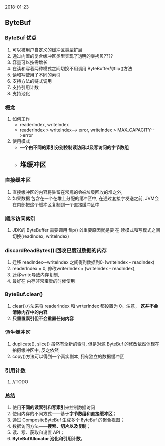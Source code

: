 2018-01-23

## ByteBuf

### ByteBuf 优点
1. 可以被用户自定义的缓冲区类型扩展
2. 通过内置的复合缓冲区类型实现了透明的零拷贝????
3. 容量可以按需增长
4. 在读和写着两种模式之间切换不用调用 ByteBuffer的flip()方法
5. 读和写使用了不同的索引
6. 支持方法的链式调用
7. 支持引用计数
8. 支持池化

### 概念
1. 如何工作
    - readerIndex, writeIndex
    - readerIndex > writeIndex--> error, writeIndex > MAX_CAPACITY-->error
2. 使用模式
    - **一个由不同的索引分别控制读访问以及写访问的字节数组**
    - 堆缓冲区
        - 


### 直接缓冲区
1. 直接缓冲区的内容将驻留在常规的会被垃圾回收的堆之外,
2. 如果数据 包含在一个在堆上分配的缓冲区中, 在通过套接字发送之前, JVM会在内部把这个缓冲区复制到一个直接缓冲区中

### 顺序访问索引
1. JDK的 ByteBuffer 需要调用 flip() 的重要原因就是要 在 读模式和写模式之间切换(readIndex, writeIndex) 


### discardReadBytes():回收已度过数据的内存
1. 迁移 readIndex--writeIndex 之间得到数据到0-(writeIndex - readIndex)
1. readerIndex = 0, 修改writerIndex = (writeIndex - readIndex),
2. 迁移write导致内存复制,
2. 最好在 内存非常宝贵的时候使用

### ByteBuf.clear()
1. clear()方法来将 readerIndex 和 writerIndex 都设置为 0。注意， **这并不会清除内存中的内容**
2. **只重置索引但不会重置任何内容**

### 派生缓冲区
1. duplicate(), slice() 虽然有全新的索引, 但是对源 ByteBuf 的修改依然体现在拍摄缓冲区中, 反之依然
2. copy()方法可以得到一个真实副本, 拥有独立的数据缓冲区

### 引用计数
1. //TODO

### 总结
1. 使用**不同的读索引和写索引**来控制数据访问
1. 使用内存的不同方式——基于**字节数组和直接缓冲区**；
1. 通过 CompositeByteBuf 生成多个 ByteBuf 的聚合视图；
1. 数据访问方法——**搜索、切片以及复制**；
1. 读、写、获取和设置 API；
1. **ByteBufAllocator 池化和引用计数**。